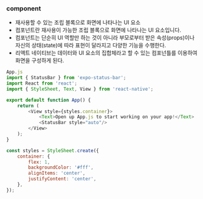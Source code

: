 ### component

- 재사용할 수 있는 조립 블록으로 화면에 나타나는 UI 요소
- 컴포넌트란 재사용이 가능한 조립 블록으로 화면에 나타나는 UI 요소입니다.
- 컴포넌트는 단순히 UI 역할만 하는 것이 아니라 부모로부터 받은 속성(props)이나 자신의 상태(state)에 따라 표현이 달라지고 다양한 기능을 수행한다.
- 리액트 네이티브는 데이터와 UI 요소의 집합체라고 할 수 있는 컴포넌틀를 이용하여 화면을 구성하게 된다.

```javascript
App.js
import { StatusBar } from 'expo-status-bar';
import React from 'react';
import { StyleSheet, Text, View } from 'react-native';

export default function App() {
	return (
		<View style={styles.container}>
			<Text>Open up App.js to start working on your app!</Text>
			<StatusBar style="auto"/>
		</View>
	);
}

const styles = StyleSheet.create({
	container: {
		flex: 1,
		backgroundColor: '#fff',
		alignItems: 'center',
		justifyContent: 'center',
	},
});
```